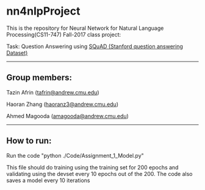 # nn4nlpProject

This is the repository for Neural Network for Natural Language Processing(CS11-747) Fall-2017 class project:

Task:
Question Answering using <a href="https://rajpurkar.github.io/SQuAD-explorer/">SQuAD (Stanford question answering Dataset)</a>

-----------------------------------
Group members:
-----------------------------------

Tazin Afrin (tafrin@andrew.cmu.edu)

Haoran Zhang (haoranz3@andrew.cmu.edu)

Ahmed Magooda (amagooda@andrew.cmu.edu)


-----------------------------------
How to run:
-----------------------------------

Run the code "python ./Code/Assignment_1_Model.py" 

This file should do training using the training set for 200 epochs and validating using the devset every 10 epochs out of the 200. The code also saves a model every 10 iterations
